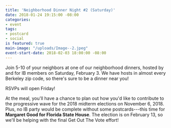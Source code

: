 ```yaml
---
title: 'Neighborhood Dinner Night #2 (Saturday)'
date: 2018-01-24 19:15:00 -08:00
categories:
- event
tags:
- postcard
- social
is featured: true
main-image: "/uploads/Image--2.jpeg"
event-start-date: 2018-02-03 18:00:00 -08:00
---
```


Join 5-10 of your neighbors at one of our neighborhood dinners, hosted by and for IB members on Saturday, February 3. We have hosts in almost every Berkeley zip code, so there's sure to be a dinner near you!

RSVPs will open Friday!

At the meal, you'll have a chance to plan out how you'd like to contribute to the progressive wave for the 2018 midterm elections on November 6, 2018. Plus, no IB party would be complete without some postcards---this time for **Margaret Good for Florida State House**. The election is on February 13, so we'll be helping with the final Get Out The Vote effort!